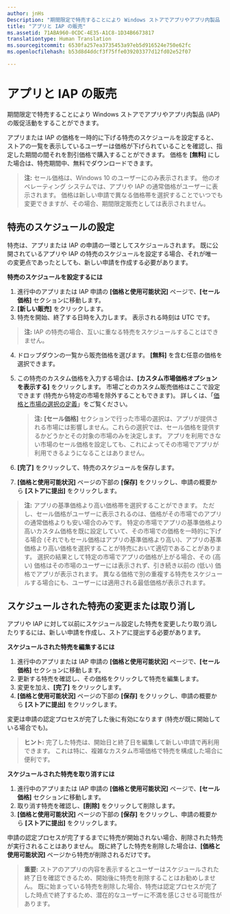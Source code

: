 ```yaml
---
author: jnHs
Description: "期間限定で特売することにより Windows ストアでアプリやアプリ内製品 (IAP) の販促活動をすることができます。"
title: "アプリと IAP の販売"
ms.assetid: 71ABA960-0CDC-4E35-A1C8-1D34B6673817
translationtype: Human Translation
ms.sourcegitcommit: 6530fa257ea3735453a97eb5d916524e750e62fc
ms.openlocfilehash: b53d8d4ddcf3f75ffe039203377d12fd02e52f07

---
```


# アプリと IAP の販売


期間限定で特売することにより Windows ストアでアプリやアプリ内製品 (IAP) の販促活動をすることができます。

アプリまたは IAP の価格を一時的に下げる特売のスケジュールを設定すると、ストアの一覧を表示しているユーザーは価格が下げられていることを確認し、指定した期間の間それを割引価格で購入することができます。 価格を **[無料]** にした場合は、特売期間中、無料でダウンロードできます。

> **注:** セール価格は、Windows 10 のユーザーにのみ表示されます。 他のオペレーティング システムでは、アプリや IAP の通常価格がユーザーに表示されます。 価格は新しい申請で異なる価格帯を選択することでいつでも変更できますが、その場合、期間限定販売としては表示されません。

## 特売のスケジュールの設定


特売は、アプリまたは IAP の申請の一環としてスケジュールされます。 既に公開されているアプリや IAP の特売のスケジュールを設定する場合、それが唯一の変更点であったとしても、新しい申請を作成する必要があります。

**特売のスケジュールを設定するには**

1.  進行中のアプリまたは IAP 申請の **[価格と使用可能状況]** ページで、**[セール価格]** セクションに移動します。
2.  **[新しい販売]** をクリックします。
3.  特売を開始、終了する日時を入力します。 表示される時刻は UTC です。

   > **注:** IAP の特売の場合、互いに重なる特売をスケジュールすることはできません。

4.  ドロップダウンの一覧から販売価格を選びます。 **[無料]** を含む任意の価格を選択できます。
5.  この特売のカスタム価格を入力する場合は、**[カスタム市場価格オプションを表示する]** をクリックします。 市場ごとのカスタム販売価格はここで設定できます (特売から特定の市場を除外することもできます)。 詳しくは、「[価格と市場の選択の定義](define-pricing-and-market-selection.md)」をご覧ください。

    > **注:** **[セール価格]** セクションで行った市場の選択は、アプリが提供される市場には影響しません。これらの選択では、セール価格を提供するかどうかとその対象の市場のみを決定します。 アプリを利用できない市場のセール価格を設定しても、これによってその市場でアプリが利用できるようになることはありません。

6.  **[完了]** をクリックして、特売のスケジュールを保存します。
7.  **[価格と使用可能状況]** ページの下部の **[保存]** をクリックし、申請の概要から **[ストアに提出]** をクリックします。

> **注:** アプリの基準価格より高い価格帯を選択することができます。 ただし、セール価格がユーザーに表示されるのは、価格がその市場でのアプリの通常価格よりも安い場合のみです。 特定の市場でアプリの基準価格より高いカスタム価格を既に設定していて、その市場での価格を一時的に下げる場合 (それでもセール価格はアプリの基準価格より高い)、アプリの基準価格より高い価格を選択することが特売において適切であることがあります。 選択の結果として特定の市場でアプリの価格が上がる場合、その (高い) 価格はその市場のユーザーには表示されず、引き続き以前の (低い) 価格でアプリが表示されます。 異なる価格で別の重複する特売をスケジュールする場合にも、ユーザーには適用される最低価格が表示されます。

## スケジュールされた特売の変更または取り消し


アプリや IAP に対して以前にスケジュール設定した特売を変更したり取り消したりするには、新しい申請を作成し、ストアに提出する必要があります。

**スケジュールされた特売を編集するには**

1.  進行中のアプリまたは IAP 申請の **[価格と使用可能状況]** ページで、**[セール価格]** セクションに移動します。
2.  更新する特売を確認し、その価格をクリックして特売を編集します。
3.  変更を加え、**[完了]** をクリックします。
4.  **[価格と使用可能状況]** ページの下部の **[保存]** をクリックし、申請の概要から **[ストアに提出]** をクリックします。

変更は申請の認定プロセスが完了した後に有効になります (特売が既に開始している場合でも)。

> **ヒント:** 完了した特売は、開始日と終了日を編集して新しい申請で再利用できます。 これは特に、複雑なカスタム市場価格で特売を構成した場合に便利です。
 
**スケジュールされた特売を取り消すには**

1.  進行中のアプリまたは IAP 申請の **[価格と使用可能状況]** ページで、**[セール価格]** セクションに移動します。
2.  取り消す特売を確認し、**[削除]** をクリックして削除します。
3.  **[価格と使用可能状況]** ページの下部の **[保存]** をクリックし、申請の概要から **[ストアに提出]** をクリックします。

申請の認定プロセスが完了するまでに特売が開始されない場合、削除された特売が実行されることはありません。 既に終了した特売を削除した場合は、**[価格と使用可能状況]** ページから特売が削除されるだけです。

> **重要:** ストアのアプリの内容を表示するとユーザーはスケジュールされた終了日を確認できるため、開始後に特売を削除することはお勧めしません。 既に始まっている特売を削除した場合、特売は認定プロセスが完了した時点で終了するため、潜在的なユーザーに不満を感じさせる可能性があります。




<!--HONumber=Jun16_HO4-->


